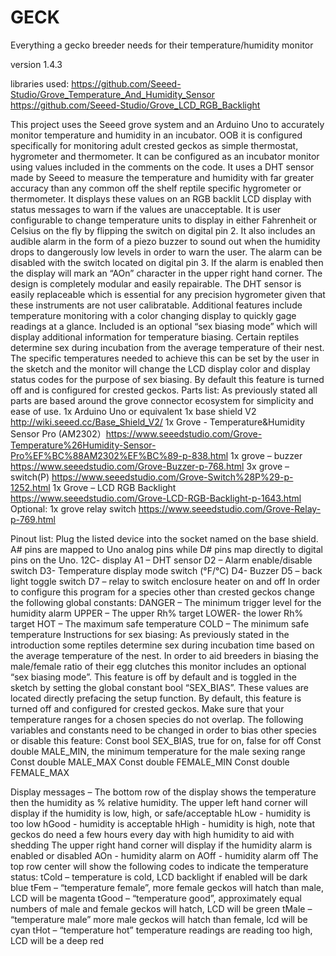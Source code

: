 # GECK
Everything a gecko breeder needs for their temperature/humidity monitor

version 1.4.3

libraries used:
https://github.com/Seeed-Studio/Grove_Temperature_And_Humidity_Sensor 
https://github.com/Seeed-Studio/Grove_LCD_RGB_Backlight

This project uses the Seeed grove system and an Arduino Uno to accurately monitor temperature and humidity in an incubator. OOB it is configured specifically for monitoring adult crested geckos as simple thermostat, hygrometer and thermometer. It can be configured as an incubator monitor using values included in the comments on the code. It uses a DHT sensor made by Seeed to measure the temperature and humidity with far greater accuracy than any common off the shelf reptile specific hygrometer or thermometer. It displays these values on an RGB backlit LCD display with status messages to warn if the values are unacceptable. It is user configurable to change temperature units to display in either Fahrenheit or Celsius on the fly by flipping the switch on digital pin 2. It also includes an audible alarm in the form of a piezo buzzer to sound out when the humidity drops to dangerously low levels in order to warn the user. The alarm can be disabled with the switch located on digital pin 3. If the alarm is enabled then the display will mark an “AOn” character in the upper right hand corner. The design is completely modular and easily repairable. The DHT sensor is easily replaceable which is essential for any precision hygrometer given that these instruments are not user calibratable. Additional features include temperature monitoring with a color changing display to quickly gage readings at a glance. Included is an optional “sex biasing mode” which will display additional information for temperature biasing. Certain reptiles determine sex during incubation from the average temperature of their nest. The specific temperatures needed to achieve this can be set by the user in the sketch and the monitor will change the LCD display color and display status codes for the purpose of sex biasing. By default this feature is turned off and is configured for crested geckos.
Parts list:
As previously stated all parts are based around the grove connector ecosystem for simplicity and ease of use.
1x Arduino Uno or equivalent
1x base shield V2 http://wiki.seeed.cc/Base_Shield_V2/
1x Grove - Temperature&Humidity Sensor Pro (AM2302）https://www.seeedstudio.com/Grove-Temperature%26Humidity-Sensor-Pro%EF%BC%88AM2302%EF%BC%89-p-838.html
1x grove – buzzer https://www.seeedstudio.com/Grove-Buzzer-p-768.html
3x grove – switch(P) https://www.seeedstudio.com/Grove-Switch%28P%29-p-1252.html
1x Grove – LCD RGB Backlight https://www.seeedstudio.com/Grove-LCD-RGB-Backlight-p-1643.html
Optional: 1x grove relay switch https://www.seeedstudio.com/Grove-Relay-p-769.html 

Pinout list:
Plug the listed device into the socket named on the base shield. A# pins are mapped to Uno analog pins while D# pins map directly to digital pins on the Uno.
12C- display
A1 – DHT sensor
D2 – Alarm enable/disable switch
D3- Temperature display mode switch (°F/°C)
D4- Buzzer
D5 – back light toggle switch
D7 – relay to switch enclosure heater on and off
In order to configure this program for a species other than crested geckos change the following global constants:
DANGER – The minimum trigger level for the humidity alarm
UPPER – The upper Rh% target
LOWER- the lower Rh% target
HOT – The maximum safe temperature
COLD – The minimum safe temperature
Instructions for sex biasing:
As previously stated in the introduction some reptiles determine sex during incubation time based on the average temperature of the nest. In order to aid breeders in biasing the male/female ratio of their egg clutches this monitor includes an optional “sex biasing mode”. This feature is off by default and is toggled in the sketch by setting the global constant bool “SEX_BIAS”. These values are located directly prefacing the setup function. By default, this feature is turned off and configured for crested geckos. Make sure that your temperature ranges for a chosen species do not overlap. The following variables and constants need to be changed in order to bias other species or disable this feature:
Const bool SEX_BIAS, true for on, false for off
Const double MALE_MIN, the minimum temperature for the male sexing range
Const double MALE_MAX
Const double FEMALE_MIN
Const double FEMALE_MAX


Display messages – 
The bottom row of the display shows the temperature then the humidity as % relative humidity.
The upper left hand corner will display if the humidity is low, high, or safe/acceptable
  hLow - humidity is too low
  hGood - humidity is acceptable
  hHigh - humidity is high, note that geckos do need a few hours every day with high humidity to aid with shedding
The upper right hand corner will display if the humidity alarm is enabled or disabled
  AOn - humidity alarm on
  AOff - humidity alarm off
The top row center will show the following codes to indicate the temperature status: 
  tCold – temperature is cold, LCD backlight if enabled will be dark blue
  tFem – “temperature female”, more female geckos will hatch than male, LCD will be magenta
  tGood – “temperature good”, approximately equal numbers of male and female geckos will hatch, LCD will be green
  tMale – “temperature male” more male geckos will hatch than female, lcd will be cyan
  tHot – “temperature hot” temperature readings are reading too high, LCD will be a deep red
